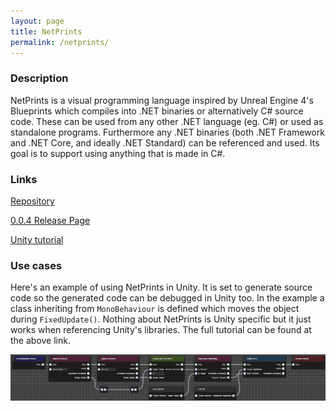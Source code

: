 ```yaml
---
layout: page
title: NetPrints
permalink: /netprints/
---
```


### Description
NetPrints is a visual programming language inspired by Unreal Engine 4's Blueprints which compiles into .NET binaries or alternatively C# source code. These can be used from any other .NET language (eg. C#) or used as standalone programs. Furthermore any .NET binaries (both .NET Framework and .NET Core, and ideally .NET Standard) can be referenced and used. Its goal is to support using anything that is made in C#.

### Links
[Repository](https://github.com/RobinKa/netprints)

[0.0.4 Release Page](https://github.com/RobinKa/netprints/releases/tag/0.0.4)

[Unity tutorial](https://github.com/RobinKa/NetPrintsUnityTutorial)

### Use cases
Here's an example of using NetPrints in Unity. It is set to generate source code so the generated code can be debugged in Unity too. In the example a class inheriting from `MonoBehaviour` is defined which moves the object during `FixedUpdate()`. Nothing about NetPrints is Unity specific but it just works when referencing Unity's libraries. The full tutorial can be found at the above link.

![](https://raw.githubusercontent.com/RobinKa/NetPrintsUnityTutorial/master/Screenshots/MethodFixedUpdate.png)
